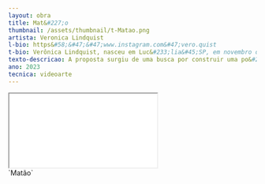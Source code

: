 ```yaml
---
layout: obra
title: Mat&#227;o 
thumbnail: /assets/thumbnail/t-Matao.png
artista: Veronica Lindquist
l-bio: https&#58;&#47;&#47;www.instagram.com&#47;vero.quist
t-bio: Verônica Lindquist, nasceu em Luc&#233;lia&#45;SP, em novembro de 1987. Vive e trabalha em Campo Grande&#45; MS. Artista visual, escritora, arte educadora e pesquisadora.
texto-descricao: A proposta surgiu de uma busca por construir uma po&#233;tica visual junto a uma casa abandonada no Cerrado. Quando reencontrei&#45;me com as fotografias em uma pasta de arquivo perdida no HD, resignifiquei a memória e tentei imaginar o que buscava tentar entender naquele momento do passado. Eu tamb&#233;m abandonei esse projeto lá trás. E reutilizar essas fotografias, assim como escrever uma poesia desse reencontro depois de onze anos, me fez rever sobre o tempo e o desdobramento das  experi&#234;ncias diante de meu entendimento no presente. Ent&#227;o, todo o processo foi de resignificar as rela&#231;&#245;es com uma casa abandonada no Cerrado que foi encontrada no ano de 2011 e que, talvez hoje ela n&#227;o exista mais, e seja apenas revivida in memoriam em 2023 por meio dessa produ&#231;&#227;o de v&#237;deoarte, videopoesia. A abordagem est&#233;tica do v&#237;deo intenta criar um curto&#45;circuito entre&#58; imagens, palavras, memória, desenhos, paisagem, tempo e a poesia no meio de tudo isso juntando as metáforas em consonância das experimenta&#231;&#245;es tecnológicas junto ao meio ambiente. 
ano: 2023
tecnica: videoarte
---
```

<div class="embed-responsive embed-responsive-16by9">
    <iframe class="embed-responsive-item" src="/assets/videos/MATAO.mp4"></iframe>
</div>
  `Matão`<br><br>